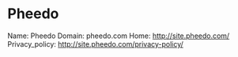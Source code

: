 
# Pheedo

Name: Pheedo
Domain: pheedo.com
Home: http://site.pheedo.com/
Privacy_policy: http://site.pheedo.com/privacy-policy/
